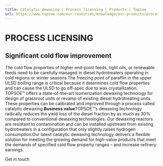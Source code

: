 ```yaml
---
title: Catalytic dewaxing | Process licensing | Products | Topsoe
url: https://www.topsoe.com/our-resources/knowledge/our-products/process-licensing/catalytic-dewaxing#main-content
---
```


# PROCESS LICENSING

## Significant cold flow improvement

The cold flow properties of higher end-point feeds, tight oils, or renewable feeds need to be carefully managed in diesel hydrotreaters operating in cold regions or winter seasons.The freezing point of paraffin in the upper ULSD boiling range is critical because it determines cold flow properties and can cause the ULSD to go off-spec due to wax crystallization. TOPSOE™ offers a state-of-the-art isomerization dewaxing technology for design of grassroot units or revamp of existing diesel hydrotreating units. These properties can be calibrated and improved through a process called catalytic dewaxing.**Business value**TOPSOE™’s dewaxing technology radically reduces the yield loss of the diesel fraction by as much as 30% compared to conventional dewaxing technologies. Our dewaxing reactors are resistant to contamination and can be installed upstream from existing hydrotreaters in a configuration that only slightly raises hydrogen consumption.Our latest catalytic dewaxing technology delivers a flexible solution for meeting the growing demand for high-value products that meet the demands of specified cold flow property ranges – and increase refinery earnings.

Get in touch